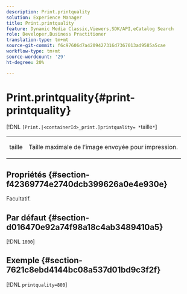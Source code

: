 ```yaml
---
description: Print.printquality
solution: Experience Manager
title: Print.printquality
feature: Dynamic Media Classic,Viewers,SDK/API,eCatalog Search
role: Developer,Business Practitioner
translation-type: tm+mt
source-git-commit: f6c97606d7a4209427316d7367013ad9585a5cae
workflow-type: tm+mt
source-wordcount: '29'
ht-degree: 20%

---
```



# Print.printquality{#print-printquality}

[!DNL `[Print.|<containerId>_print.]printquality= *`taille`*`]

<table id="table_2B109D2F91E64B5382B31921C3780FA5"> 
 <tbody> 
  <tr> 
   <td colname="col1"> <p><span class="codeph"><span class="varname"> taille</span></span> </p> </td> 
   <td colname="col2"> <p> Taille maximale de l’image envoyée pour impression. </p> </td> 
  </tr> 
 </tbody> 
</table>

## Propriétés {#section-f42369774e2740dcb399626a0e4e930e}

Facultatif.

## Par défaut {#section-d016470e92a74f98a18c4ab3489410a5}

[!DNL `1000`]

## Exemple {#section-7621c8ebd4144bc08a537d01bd9c3f2f}

[!DNL `printquality=800`]
